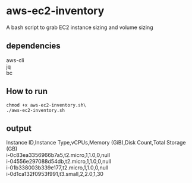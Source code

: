 # aws-ec2-inventory
A bash script to grab EC2 instance sizing and volume sizing

## dependencies
aws-cli\
jq\
bc

## How to run
```
chmod +x aws-ec2-inventory.sh\
./aws-ec2-inventory.sh
```

## output
Instance ID,Instance Type,vCPUs,Memory (GiB),Disk Count,Total Storage (GB)\
i-0c83ea3356966b7a5,t2.micro,1,1.0,0,null\
i-04556e297088d54db,t2.micro,1,1.0,0,null\
i-01b338003b339e177,t2.micro,1,1.0,0,null\
i-0d1ca132f0953f991,t3.small,2,2.0,1,30

